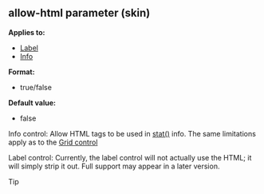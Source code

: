 ## allow-html parameter (skin)
**Applies to:**
+   [Label](/ref/%7Bskin%7D/control/label.md) 
+   [Info](/ref/%7Bskin%7D/control/info.md) 
<!-- -->
**Format:**
+   true/false
<!-- -->
**Default value:**
+   false


Info control: Allow HTML tags to be used in
[stat()](/ref/proc/stat.md)  info. The same limitations apply as to the
[Grid control](/ref/%7Bskin%7D/control/grid.md)  

Label control:
Currently, the label control will not actually use the HTML; it will
simply strip it out. Full support may appear in a later version.

> [!TIP] 
> 